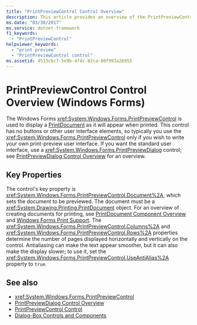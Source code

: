 ```yaml
---
title: "PrintPreviewControl Control Overview"
description: This article provides an overview of the PrintPreviewControl control in Windows Forms, which is used to display a PrintDocument as it will appear when printed.
ms.date: "03/30/2017"
ms.service: dotnet-framework
f1_keywords:
  - "PrintPreviewControl"
helpviewer_keywords:
  - "print preview"
  - "PrintPreviewControl control"
ms.assetid: 4513c6c7-5e9b-4f4c-82ca-00f993a26955
---
```

# PrintPreviewControl Control Overview (Windows Forms)

The Windows Forms <xref:System.Windows.Forms.PrintPreviewControl> is used to display a [PrintDocument](printdocument-component-windows-forms.md) as it will appear when printed. This control has no buttons or other user interface elements, so typically you use the <xref:System.Windows.Forms.PrintPreviewControl> only if you wish to write your own print-preview user interface. If you want the standard user interface, use a <xref:System.Windows.Forms.PrintPreviewDialog> control; see [PrintPreviewDialog Control Overview](printpreviewdialog-control-overview-windows-forms.md) for an overview.

## Key Properties

The control's key property is <xref:System.Windows.Forms.PrintPreviewControl.Document%2A>, which sets the document to be previewed. The document must be a <xref:System.Drawing.Printing.PrintDocument> object. For an overview of creating documents for printing, see [PrintDocument Component Overview](printdocument-component-overview-windows-forms.md) and [Windows Forms Print Support](../printing/overview.md). The <xref:System.Windows.Forms.PrintPreviewControl.Columns%2A> and <xref:System.Windows.Forms.PrintPreviewControl.Rows%2A> properties determine the number of pages displayed horizontally and vertically on the control. Antialiasing can make the text appear smoother, but it can also make the display slower; to use it, set the <xref:System.Windows.Forms.PrintPreviewControl.UseAntiAlias%2A> property to `true`.

## See also

- <xref:System.Windows.Forms.PrintPreviewControl>
- [PrintPreviewDialog Control Overview](printpreviewdialog-control-overview-windows-forms.md)
- [PrintPreviewControl Control](printpreviewcontrol-control-windows-forms.md)
- [Dialog-Box Controls and Components](dialog-box-controls-and-components-windows-forms.md)
